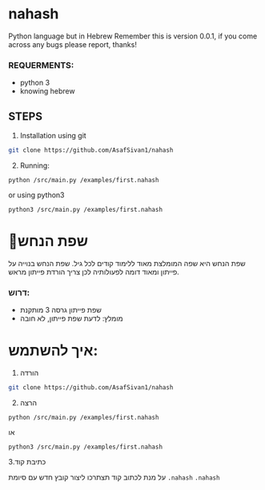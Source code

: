 # nahash
Python language but in Hebrew
Remember this is version 0.0.1, if you come across any bugs please report, thanks!

### REQUERMENTS:
 * python 3
 * knowing hebrew


## STEPS
1. Installation
using git
```sh
git clone https://github.com/AsafSivan1/nahash
```

2. Running:
```
python /src/main.py /examples/first.nahash
```
or using python3
```
python3 /src/main.py /examples/first.nahash
```
# 🐍שפת הנחש
שפת הנחש היא שפה המומלצת מאוד ללימוד קודים לכל גיל. שפת הנחש בנוייה על פייתון ומאוד דומה לפעולותיה לכן צריך הורדת פייתון מראש.

### דרוש:
 * שפת פייתון גרסה 3 מותקנת
 * מומלץ: לדעת שפת פייתון, לא חובה
# איך להשתמש:
 1. הורדה
  ```sh
  git clone https://github.com/AsafSivan1/nahash
  ```
 2. הרצה
  ```
  python /src/main.py /examples/first.nahash
  ```
  או
  ```
  python3 /src/main.py /examples/first.nahash
  ```

3.כתיבת קוד

על מנת לכתוב קוד תצתרכו ליצור קובץ חדש עם סיומת `.nahash`  `.nahash`   
